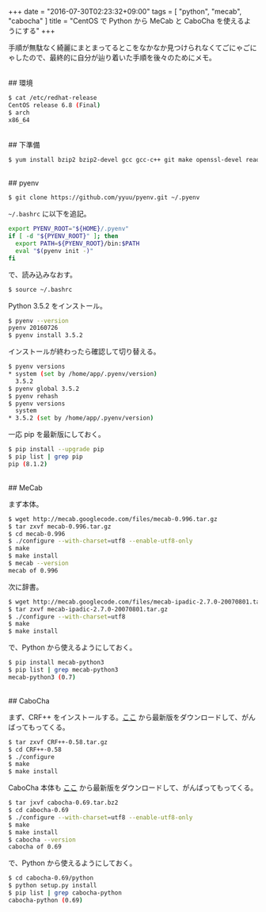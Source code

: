 +++
date = "2016-07-30T02:23:32+09:00"
tags = [ "python", "mecab", "cabocha" ]
title = "CentOS で Python から MeCab と CaboCha を使えるようにする"
+++

手順が無駄なく綺麗にまとまってるとこをなかなか見つけられなくてごにゃごにゃしたので、最終的に自分が辿り着いた手順を後々のためにメモ。

<!--more-->

<br />
## 環境

``` sh
$ cat /etc/redhat-release
CentOS release 6.8 (Final)
$ arch
x86_64
```

<br />
## 下準備

``` sh
$ yum install bzip2 bzip2-devel gcc gcc-c++ git make openssl-devel readline-devel sqlite sqlite-devel zlib-devel
```

<br />
## pyenv

``` sh
$ git clone https://github.com/yyuu/pyenv.git ~/.pyenv
```

`~/.bashrc` に以下を追記。

``` sh
export PYENV_ROOT="${HOME}/.pyenv"
if [ -d "${PYENV_ROOT}" ]; then
  export PATH=${PYENV_ROOT}/bin:$PATH
  eval "$(pyenv init -)"
fi
```

で、読み込みなおす。

``` sh
$ source ~/.bashrc
```

Python 3.5.2 をインストール。

``` sh
$ pyenv --version
pyenv 20160726
$ pyenv install 3.5.2
```

インストールが終わったら確認して切り替える。

``` sh
$ pyenv versions
* system (set by /home/app/.pyenv/version)
  3.5.2
$ pyenv global 3.5.2
$ pyenv rehash
$ pyenv versions
  system
* 3.5.2 (set by /home/app/.pyenv/version)
```

一応 pip を最新版にしておく。

``` sh
$ pip install --upgrade pip
$ pip list | grep pip
pip (8.1.2)
```

<br />
## MeCab

まず本体。

``` sh
$ wget http://mecab.googlecode.com/files/mecab-0.996.tar.gz
$ tar zxvf mecab-0.996.tar.gz
$ cd mecab-0.996
$ ./configure --with-charset=utf8 --enable-utf8-only
$ make
$ make install
$ mecab --version
mecab of 0.996
```

次に辞書。

``` sh
$ wget http://mecab.googlecode.com/files/mecab-ipadic-2.7.0-20070801.tar.gz
$ tar zxvf mecab-ipadic-2.7.0-20070801.tar.gz
$ ./configure --with-charset=utf8
$ make
$ make install
```

で、Python から使えるようにしておく。

``` sh
$ pip install mecab-python3
$ pip list | grep mecab-python3
mecab-python3 (0.7)
```

<br />
## CaboCha

まず、CRF++ をインストールする。[ここ](https://drive.google.com/drive/u/0/folders/0B4y35FiV1wh7fngteFhHQUN2Y1B5eUJBNHZUemJYQV9VWlBUb3JlX0xBdWVZTWtSbVBneU0) から最新版をダウンロードして、がんばってもってくる。

``` sh
$ tar zxvf CRF++-0.58.tar.gz
$ cd CRF++-0.58
$ ./configure
$ make
$ make install
```

CaboCha 本体も [ここ](https://drive.google.com/drive/u/0/folders/0B4y35FiV1wh7cGRCUUJHVTNJRnM) から最新版をダウンロードして、がんばってもってくる。

``` sh
$ tar jxvf cabocha-0.69.tar.bz2
$ cd cabocha-0.69
$ ./configure --with-charset=utf8 --enable-utf8-only
$ make
$ make install
$ cabocha --version
cabocha of 0.69
```

で、Python から使えるようにしておく。

``` sh
$ cd cabocha-0.69/python
$ python setup.py install
$ pip list | grep cabocha-python
cabocha-python (0.69)
```
